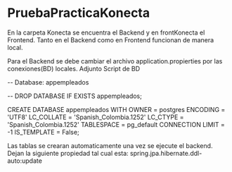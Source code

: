 # PruebaPracticaKonecta

En la carpeta Konecta se encuentra el Backend y en frontKonecta el Frontend.
Tanto en el Backend como en Frontend funcionan de manera local.

Para el Backend se debe cambiar el archivo application.propierties por las conexiones(BD) locales. Adjunto Script de BD

-- Database: appempleados

-- DROP DATABASE IF EXISTS appempleados;

CREATE DATABASE appempleados
    WITH
    OWNER = postgres
    ENCODING = 'UTF8'
    LC_COLLATE = 'Spanish_Colombia.1252'
    LC_CTYPE = 'Spanish_Colombia.1252'
    TABLESPACE = pg_default
    CONNECTION LIMIT = -1
    IS_TEMPLATE = False;

Las tablas se crearan automaticamente una vez se ejecute el backend.
Dejan la siguiente propiedad tal cual esta:
spring.jpa.hibernate.ddl-auto:update
